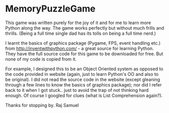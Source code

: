 # MemoryPuzzleGame
This game was written purely for the joy of it and for me to learn more Python along the way.
The game works perfectly but without much frills and thrills. (Being a full time single dad has its tolls on being a full time nerd.)

I learnt the basics of graphics package (Pygame, FPS, event handling etc.) from http://inventwithpython.com/ - a great source for learning Python. They have the full source code for this game to be downloaded for free. But none of my code is copied from it. 

For example, I designed this to be an Object Oriented system  as opposed to the code provided in website (again, just to learn Python's OO and also to be original). I did not read the source code in the website (except gleaning through a few lines to know the basics of graphics package); nor did I refer back to it when I got stuck.. just to avoid the trap of not thinking hard enough. Of course I googled for clues (what is List Comprehension again?).

Thanks for stopping by.
Raj Samuel
